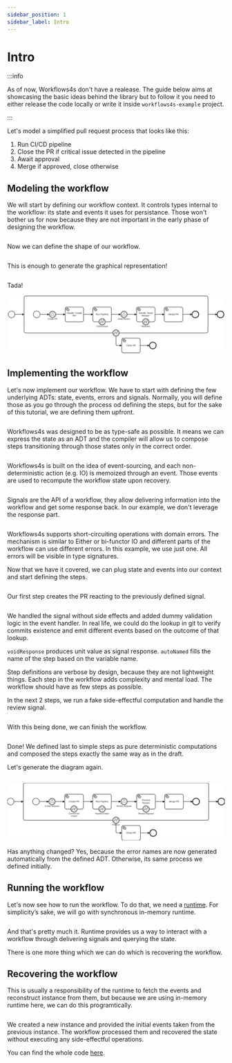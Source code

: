 ```yaml
---
sidebar_position: 1
sidebar_label: Intro
---
```


# Intro

:::info

As of now, Workflows4s don't have a realease. The guide below aims at showcasing the basic ideas behind the library but
to follow it you need to either release the code locally or write it inside `workflows4s-example` project.

:::

Let's model a simplified pull request process that looks like this:

1. Run CI/CD pipeline
2. Close the PR if critical issue detected in the pipeline
2. Await approval
3. Merge if approved, close otherwise

## Modeling the workflow

We will start by defining our workflow context. It controls types internal to the workflow: its state and events it uses
for persistance. Those won't bother us for now because they are not important in the early phase of designing the
workflow.


<!-- @formatter:off -->
```scala file=./main/scala/workflows4s/example/docs/pullrequest/PullRequestWorkflowDraft.scala start=start_context end=end_context
```
<!-- @formatter:on -->

Now we can define the shape of our workflow.

<!-- @formatter:off -->
```scala file=./main/scala/workflows4s/example/docs/pullrequest/PullRequestWorkflowDraft.scala start=start_steps end=end_steps
```
<!-- @formatter:on -->

This is enough to generate the graphical representation!

<!-- @formatter:off -->
```scala file=./main/scala/workflows4s/example/docs/pullrequest/PullRequestWorkflowDraft.scala start=start_render end=end_render
```
<!-- @formatter:on -->

Tada!

![run-io.svg](../../workflows4s-example/src/test/resources/docs/pull-request-draft.svg)

## Implementing the workflow

Let's now implement our workflow. We have to start with defining the few underlying ADTs: state, events, errors and
signals. Normally, you will define those as you go through the process od defining the steps, but for the sake of this
tutorial, we are defining them upfront.

<!-- @formatter:off -->
```scala file=./main/scala/workflows4s/example/docs/pullrequest/PullRequestWorkflow.scala start=start_state end=end_state
```
<!-- @formatter:on -->

Workflows4s was designed to be as type-safe as possible. It means we can express the state as an ADT and the compiler
will allow us to compose steps transitioning through those states only in the correct order.

<!-- @formatter:off -->
```scala file=./main/scala/workflows4s/example/docs/pullrequest/PullRequestWorkflow.scala start=start_events end=end_events
```
<!-- @formatter:on -->

Workflows4s is built on the idea of event-sourcing, and each non-deterministic action
(e.g. IO) is memoized through an event. Those events are used to recompute the workflow state upon recovery.

<!-- @formatter:off -->
```scala file=./main/scala/workflows4s/example/docs/pullrequest/PullRequestWorkflow.scala start=start_signals end=end_signals
```
<!-- @formatter:on -->

Signals are the API of a workflow, they allow delivering information into the workflow and get some response back. In
our example, we don't leverage the response part.

<!-- @formatter:off -->
```scala file=./main/scala/workflows4s/example/docs/pullrequest/PullRequestWorkflow.scala start=start_error end=end_error
```
<!-- @formatter:on -->

Workflows4s supports short-circuiting operations with domain errors. The mechanism is similar to Either or bi-functor IO
and different parts of the workflow can use different errors. In this example, we use just one. All errors will be
visible in type signatures.

Now that we have it covered, we can plug state and events into our context and start defining the steps.
<!-- @formatter:off -->
```scala file=./main/scala/workflows4s/example/docs/pullrequest/PullRequestWorkflow.scala start=start_context end=end_context
```
<!-- @formatter:on -->

Our first step creates the PR reacting to the previously defined signal.

<!-- @formatter:off -->
```scala file=./main/scala/workflows4s/example/docs/pullrequest/PullRequestWorkflow.scala start=start_steps_1 end=end_steps_1
```
<!-- @formatter:on -->

We handled the signal without side effects and added dummy validation logic in the event handler. In real life, we could
do the lookup in git to verify commits existence and emit different events based on the outcome of that lookup.

`voidResponse` produces unit value as signal response. `autoNamed` fills the name of the step based on the variable
name.

Step definitions are verbose by design, because they are not lightweight things. Each step in the workflow adds
complexity and mental load. The workflow should have as few steps as possible.

In the next 2 steps, we run a fake side-effectful computation and handle the review signal.

<!-- @formatter:off -->
```scala file=./main/scala/workflows4s/example/docs/pullrequest/PullRequestWorkflow.scala start=start_steps_2 end=end_steps_2
```
<!-- @formatter:on -->

With this being done, we can finish the workflow.

<!-- @formatter:off -->
```scala file=./main/scala/workflows4s/example/docs/pullrequest/PullRequestWorkflow.scala start=start_steps_3 end=end_steps_3
```
<!-- @formatter:on -->

Done!
We defined last to simple steps as pure deterministic computations and composed the steps exactly the same way as in the
draft.

Let's generate the diagram again.

<!-- @formatter:off -->
```scala file=./main/scala/workflows4s/example/docs/pullrequest/PullRequestWorkflow.scala start=start_render end=end_render
```
<!-- @formatter:on -->

![run-io.svg](../../workflows4s-example/src/test/resources/docs/pull-request.svg)

Has anything changed? Yes, because the error names are now generated automatically from the defined ADT. Otherwise, its
same process we defined initially.

## Running the workflow

Let's now see how to run the workflow. To do that, we need a [runtime](runtimes). For simplicity’s sake, we will go with
synchronous in-memory runtime.

<!-- @formatter:off -->
```scala file=./main/scala/workflows4s/example/docs/pullrequest/PullRequestWorkflow.scala start=start_execution end=end_execution
```
<!-- @formatter:on -->

And that's pretty much it. Runtime provides us a way to interact with a workflow through delivering signals and querying
the state.

There is one more thing which we can do which is recovering the workflow.

## Recovering the workflow

This is usually a responsibility of the runtime to fetch the events and reconstruct instance from them, but because we
are using in-memory runtime here, we can do this programtically.

<!-- @formatter:off -->
```scala file=./main/scala/workflows4s/example/docs/pullrequest/PullRequestWorkflow.scala start=start_recovery end=end_recovery
```
<!-- @formatter:on -->

We created a new instance and provided the initial events taken from the previous instance. The workflow processed them
and recovered the state without executing any side-effectful operations.

You can find the whole
code [here](https://github.com/business4s/workflows4s/tree/main/workflows4s-example/src/main/scala/workflows4s/example/docs/pullrequest).
